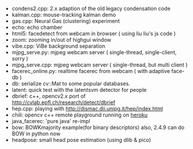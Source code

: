 * condens2.cpp: 2.x adaption of the old legacy condensation code
* kalman.cpp: mouse-tracking kalman demo
* gas.cpp: Neural Gas (clustering) experiment
* echo: echo chamber
* html5: facedetect from webcam in browser ( using liu liu's js code )
* zoom: zooming in/out of highgui window
* vibe.cpp: ViBe background separation
* mjpg_serve.py: mjpeg webcam server ( single-thread, single-client, sorry )
* mjpg_serve.cpp: mjpeg webcam server ( single-thread, but multi client )
* facerec_online.py: realtime facerec from webcam ( with adaptive face-db )
* db: serialize cv::Mat to some popular databases.
* latent: quick test with the latentsvm detector for people
* dbrief: c++, opencv2.x port of http://cvlab.epfl.ch/research/detect/dbrief
* hep.cpp: playing with http://dismac.dii.unipg.it/hep/index.html
* chili: opencv c++ remote playground running on [heroku](http://sugarcoatedchili.herokuapp.com/)
* java_facerec: 'pure java' re-impl 
* bow: BOWKmajority example(for binary descriptors) also, 2.4.9 can do BOW in python now 
* headpose: small head pose estimation (using dlib & pico)
